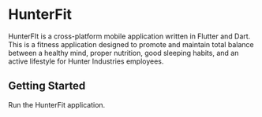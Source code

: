 # HunterFit

HunterFIt is a cross-platform mobile application written in 
Flutter and Dart. This is a fitness application designed to 
promote and maintain total balance between a healthy mind,
proper nutrition, good sleeping habits, and an active lifestyle
for Hunter Industries employees.

## Getting Started

Run the HunterFit application.

